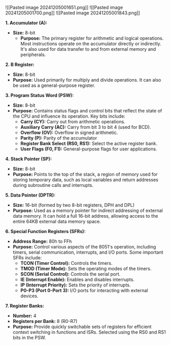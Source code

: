 ![[Pasted image 20241205001651.png]]
![[Pasted image 20241205001700.png]]
![[Pasted image 20241205001843.png]]

**1. Accumulator (A):**
- **Size:** 8-bit
  - **Purpose:** The primary register for arithmetic and logical operations. Most instructions operate on the accumulator directly or indirectly. It's also used for data transfer to and from external memory and peripherals.
  
**2. B Register:**
- **Size:** 8-bit
- **Purpose:** Used primarily for multiply and divide operations. It can also be used as a general-purpose register.

**3. Program Status Word (PSW):**
- **Size:** 8-bit
- **Purpose:** Contains status flags and control bits that reflect the state of the CPU and influence its operation. Key bits include:
    - **Carry (CY):** Carry out from arithmetic operations.
    - **Auxiliary Carry (AC):** Carry from bit 3 to bit 4 (used for BCD).
    - **Overflow (OV):** Overflow in signed arithmetic.
    - **Parity (P):** Parity of the accumulator
    - **Register Bank Select (RS0, RS1):** Select the active register bank.
    - **User Flags (F0, F1):** General-purpose flags for user applications.

**4. Stack Pointer (SP):**
- **Size:** 8-bit
- **Purpose:** Points to the top of the stack, a region of memory used for storing temporary data, such as local variables and return addresses during subroutine calls and interrupts.

**5. Data Pointer (DPTR):**
- **Size:** 16-bit (formed by two 8-bit registers, DPH and DPL)
- **Purpose:** Used as a memory pointer for indirect addressing of external data memory. It can hold a full 16-bit address, allowing access to the entire 64KB external data memory space.
  

**6. Special Function Registers (SFRs):**
- **Address Range:** 80h to FFh
- **Purpose:** Control various aspects of the 8051's operation, including timers, serial communication, interrupts, and I/O ports. Some important SFRs include:
    - **TCON (Timer Control):** Controls the timers.
    - **TMOD (Timer Mode):** Sets the operating modes of the timers.
    - **SCON (Serial Control):** Controls the serial port.
    - **IE (Interrupt Enable):** Enables and disables interrupts.
    - **IP (Interrupt Priority):** Sets the priority of interrupts.
    - **P0-P3 (Port 0-Port 3):** I/O ports for interacting with external devices.

**7. Register Banks:**
- **Number:** 4
- **Registers per Bank:** 8 (R0-R7)
- **Purpose:** Provide quickly switchable sets of registers for efficient context switching in functions and ISRs. Selected using the RS0 and RS1 bits in the PSW.